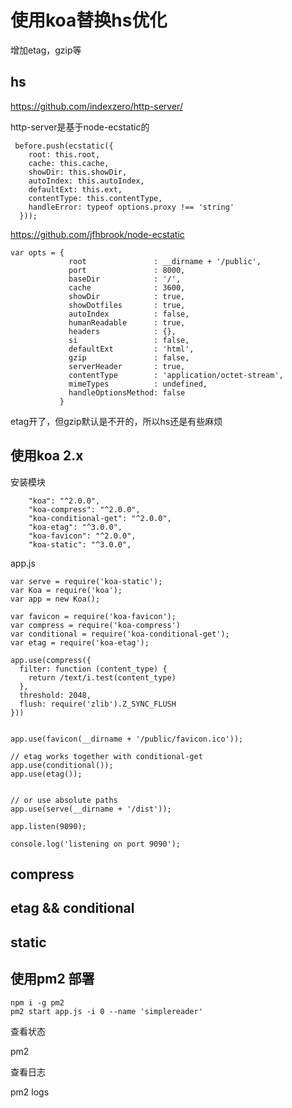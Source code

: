 # 使用koa替换hs优化

增加etag，gzip等

## hs

https://github.com/indexzero/http-server/

http-server是基于node-ecstatic的

```
 before.push(ecstatic({
    root: this.root,
    cache: this.cache,
    showDir: this.showDir,
    autoIndex: this.autoIndex,
    defaultExt: this.ext,
    contentType: this.contentType,
    handleError: typeof options.proxy !== 'string'
  }));
```

https://github.com/jfhbrook/node-ecstatic

```
var opts = {
             root               : __dirname + '/public',
             port               : 8000,
             baseDir            : '/',
             cache              : 3600,
             showDir            : true,
             showDotfiles       : true,
             autoIndex          : false,
             humanReadable      : true,
             headers            : {},
             si                 : false,
             defaultExt         : 'html',
             gzip               : false,
             serverHeader       : true,
             contentType        : 'application/octet-stream',
             mimeTypes          : undefined,
             handleOptionsMethod: false
           }
```

etag开了，但gzip默认是不开的，所以hs还是有些麻烦

## 使用koa 2.x

安装模块

```
    "koa": "^2.0.0",
    "koa-compress": "^2.0.0",
    "koa-conditional-get": "^2.0.0",
    "koa-etag": "^3.0.0",
    "koa-favicon": "^2.0.0",
    "koa-static": "^3.0.0",
```


app.js

```
var serve = require('koa-static');
var Koa = require('koa');
var app = new Koa();

var favicon = require('koa-favicon');
var compress = require('koa-compress')
var conditional = require('koa-conditional-get');
var etag = require('koa-etag');

app.use(compress({
  filter: function (content_type) {
    return /text/i.test(content_type)
  },
  threshold: 2048,
  flush: require('zlib').Z_SYNC_FLUSH
}))


app.use(favicon(__dirname + '/public/favicon.ico'));

// etag works together with conditional-get
app.use(conditional());
app.use(etag());


// or use absolute paths
app.use(serve(__dirname + '/dist'));

app.listen(9090);

console.log('listening on port 9090');
```

## compress


## etag && conditional


## static


## 使用pm2 部署

```
npm i -g pm2
pm2 start app.js -i 0 --name 'simplereader'
```

查看状态

pm2 

查看日志

pm2 logs
